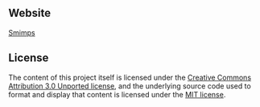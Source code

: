 ## Website

[Smimps](https://karttrak.github.io/personalblog/)

## License

The content of this project itself is licensed under the [Creative Commons Attribution 3.0 Unported license](https://creativecommons.org/licenses/by/3.0/), and the underlying source code used to format and display that content is licensed under the [MIT license](https://github.com/karttrak/personalblog/blob/master/LICENSE).
